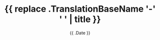 ---
title: "{{ replace .TranslationBaseName '-' ' ' | title }}"
description: ""
date: "{{ .Date }}"
thumbnail: ""
tags: []
---